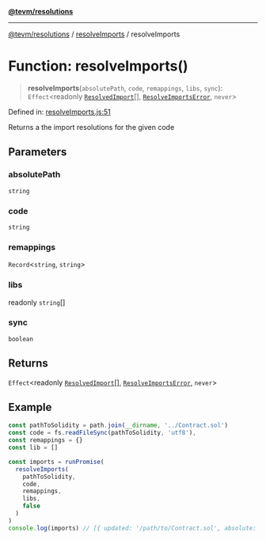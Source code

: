 [**@tevm/resolutions**](../../README.md)

***

[@tevm/resolutions](../../modules.md) / [resolveImports](../README.md) / resolveImports

# Function: resolveImports()

> **resolveImports**(`absolutePath`, `code`, `remappings`, `libs`, `sync`): `Effect`\<readonly [`ResolvedImport`](../../types/type-aliases/ResolvedImport.md)[], [`ResolveImportsError`](../type-aliases/ResolveImportsError.md), `never`\>

Defined in: [resolveImports.js:51](https://github.com/evmts/compiler/blob/main/packages/resolutions/src/resolveImports.js#L51)

Returns a the import resolutions for the given code

## Parameters

### absolutePath

`string`

### code

`string`

### remappings

`Record`\<`string`, `string`\>

### libs

readonly `string`[]

### sync

`boolean`

## Returns

`Effect`\<readonly [`ResolvedImport`](../../types/type-aliases/ResolvedImport.md)[], [`ResolveImportsError`](../type-aliases/ResolveImportsError.md), `never`\>

## Example

```ts
const pathToSolidity = path.join(__dirname, '../Contract.sol')
const code = fs.readFileSync(pathToSolidity, 'utf8'),
const remappings = {}
const lib = []

const imports = runPromise(
  resolveImports(
    pathToSolidity,
    code,
    remappings,
    libs,
    false
  )
)
console.log(imports) // [{ updated: '/path/to/Contract.sol', absolute: '/path/to/Contract.sol', original: '../Contract.sol' }]
```
